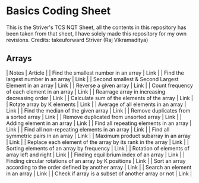 # Basics Coding Sheet
This is the Striver's TCS NQT Sheet, all the contents in this repository has been taken from that sheet, I have solely made this repository for my own revisions.
Credits: takeuforward Striver (Raj Vikramaditya)

## Arrays
| Notes | Article |
| Find the smallest number in an array | Link |
| Find the largest number in an array  | Link | 
| Second smallest & Second Largest Element in an array  | Link |
| Reverse a given array  | Link |
| Count frequency of each element in an array | Link |
| Rearrage array in increasing decreasing order | Link |
| Calculate sum of the elements of the array | Link |
| Rotate array by K elements | Link |
| Average of all elements in an array | Link |
| Find the median of the given array | Link |
| Remove duplicates from a sorted array | Link |
| Remove duplicated from unsorted array | Link |
| Adding element in an array | Link |
| Find all repeating elements in an array | Link |
| Find all non-repeating elements in an array | Link |
| Find all symmetric pairs in an array | Link |
| Maximum product subarray in an array | Link |
| Replace each element of the array by its rank in the array | Link |
| Sorting elements of an array by frequency | Link |
| Rotation of elements of array left and right | Link |
| Finding equilibrium index of an array | Link |
| Finding circular rotations of an array by K positions | Link |
| Sort an array according to the order defined by another array | Link |
| Search an element in an array  | Link |
| Check if array is a subset of another array or not | Link |
